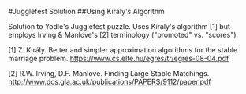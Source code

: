 #Jugglefest Solution
##Using Király's Algorithm

Solution to Yodle's Jugglefest puzzle. Uses Király's algorithm [1] but employs Irving & Manlove's [2] terminology ("promoted" vs. "scores"). 

[1] Z. Király. Better and simpler approximation algorithms for the stable marriage problem. https://www.cs.elte.hu/egres/tr/egres-08-04.pdf

[2] R.W. Irving, D.F. Manlove. Finding Large Stable Matchings. http://www.dcs.gla.ac.uk/publications/PAPERS/9112/paper.pdf